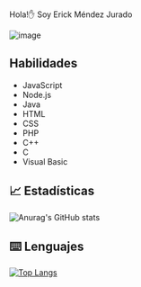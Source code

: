 Hola!✋ Soy Erick Méndez Jurado  

![image](https://github.com/user-attachments/assets/a96b5f60-02b8-4df2-8365-f3aa6314d3e8)



## Habilidades

* JavaScript
* Node.js
* Java 
* HTML 
* CSS 
* PHP 
* C++ 
* C 
* Visual Basic 


## 📈 Estadísticas
![Anurag's GitHub stats](https://github-readme-stats.vercel.app/api?username=eamj15&show_icons=true&theme=tokyonight)

## ⌨️ Lenguajes
[![Top Langs](https://github-readme-stats.vercel.app/api/top-langs/?username=eamj15&layout=compact&theme=tokyonight)](https://github.com/Lagaress/github-readme-stats)
